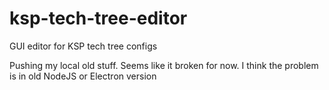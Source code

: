 # ksp-tech-tree-editor
GUI editor for KSP tech tree configs

Pushing my local old stuff. Seems like it broken for now. I think the problem is in old NodeJS or Electron version 

